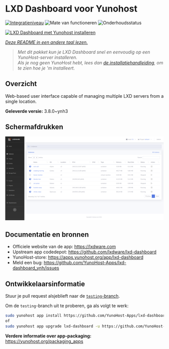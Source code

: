 <!--
NB: Deze README is automatisch gegenereerd door <https://github.com/YunoHost/apps/tree/master/tools/readme_generator>
Hij mag NIET handmatig aangepast worden.
-->

# LXD Dashboard voor Yunohost

[![Integratieniveau](https://dash.yunohost.org/integration/lxd-dashboard.svg)](https://ci-apps.yunohost.org/ci/apps/lxd-dashboard/) ![Mate van functioneren](https://ci-apps.yunohost.org/ci/badges/lxd-dashboard.status.svg) ![Onderhoudsstatus](https://ci-apps.yunohost.org/ci/badges/lxd-dashboard.maintain.svg)

[![LXD Dashboard met Yunohost installeren](https://install-app.yunohost.org/install-with-yunohost.svg)](https://install-app.yunohost.org/?app=lxd-dashboard)

*[Deze README in een andere taal lezen.](./ALL_README.md)*

> *Met dit pakket kun je LXD Dashboard snel en eenvoudig op een YunoHost-server installeren.*  
> *Als je nog geen YunoHost hebt, lees dan [de installatiehandleiding](https://yunohost.org/install), om te zien hoe je 'm installeert.*

## Overzicht

Web-based user interface capable of managing multiple LXD servers from a single location.


**Geleverde versie:** 3.8.0~ynh3

## Schermafdrukken

![Schermafdrukken van LXD Dashboard](./doc/screenshots/screenshot01.png)

## Documentatie en bronnen

- Officiele website van de app: <https://lxdware.com>
- Upstream app codedepot: <https://github.com/lxdware/lxd-dashboard>
- YunoHost-store: <https://apps.yunohost.org/app/lxd-dashboard>
- Meld een bug: <https://github.com/YunoHost-Apps/lxd-dashboard_ynh/issues>

## Ontwikkelaarsinformatie

Stuur je pull request alsjeblieft naar de [`testing`-branch](https://github.com/YunoHost-Apps/lxd-dashboard_ynh/tree/testing).

Om de `testing`-branch uit te proberen, ga als volgt te werk:

```bash
sudo yunohost app install https://github.com/YunoHost-Apps/lxd-dashboard_ynh/tree/testing --debug
of
sudo yunohost app upgrade lxd-dashboard -u https://github.com/YunoHost-Apps/lxd-dashboard_ynh/tree/testing --debug
```

**Verdere informatie over app-packaging:** <https://yunohost.org/packaging_apps>
